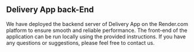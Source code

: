 ## Delivery App back-End

We have deployed the backend server of Delivery App on the Render.com platform to ensure smooth and reliable performance. The front-end of the application can be run locally using the provided instructions. If you have any questions or suggestions, please feel free to contact us.

